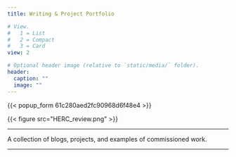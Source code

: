 ```yaml
---
title: Writing & Project Portfolio

# View.
#   1 = List
#   2 = Compact
#   3 = Card
view: 2

# Optional header image (relative to `static/media/` folder).
header:
  caption: ""
  image: ""
---
```

{{< popup_form 61c280aed2fc90968d6f48e4 >}}

{{< figure src="HERC_review.png" >}}

***
A collection of blogs, projects, and examples of commissioned work.
***